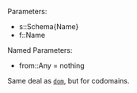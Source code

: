Parameters:

  * s::Schema{Name}
  * f::Name

Named Parameters:

  * from::Any = nothing

Same deal as [`dom`](@ref), but for codomains.
